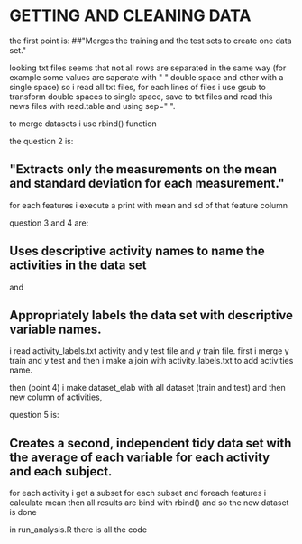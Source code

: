 
# GETTING AND CLEANING DATA

the first point is:
##"Merges the training and the test sets to create one data set."

looking txt files seems that not all rows are separated in the same way (for example some values are saperate with "  " double space and other with a single space) so i read all txt files, for each lines of files i use gsub to transform double spaces to single space, save to txt files and read this news files with read.table and using sep=" ".

to merge datasets i use rbind() function

the question 2 is:
## "Extracts only the measurements on the mean and standard deviation for each measurement."

for each features i execute a print with mean and sd of that feature column

question 3 and 4 are:
## Uses descriptive activity names to name the activities in the data set
and
## Appropriately labels the data set with descriptive variable names.

i read activity_labels.txt activity and y test file and y train file. 
first i merge y train and y test and then i make a join with activity_labels.txt to add activities name.

then (point 4) i make dataset_elab with all dataset (train and test) and then new column of activities,

question 5 is:
## Creates a second, independent tidy data set with the average of each variable for each activity and each subject. 

for each activity i get a subset for each subset and foreach features i calculate mean then
all results are bind with rbind() and so the new dataset is done


in run_analysis.R there is all the code